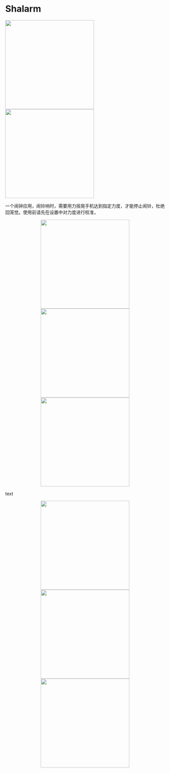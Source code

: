 # Shalarm

<img src="images/alarm_list.png" width="280"/> <img src="images/edit_alarm.png" width="280"/> 

一个闹钟应用，闹铃响时，需要用力摇晃手机达到指定力度，才能停止闹铃，杜绝回笼觉。使用前请先在设置中对力度进行校准，



<p align="center">
<img src="images/drawer.png" width="280"/> 
<img src="images/edit_alarm.png" width="280"/> 
<img src="images/alert.png" width="280"/>
</p>


text

<p align="center">
<img src="images/drawer.png" width="280"/> <img src="images/edit_alarm.png" width="280"/> <img src="images/alert.png" width="280"/>
</p>